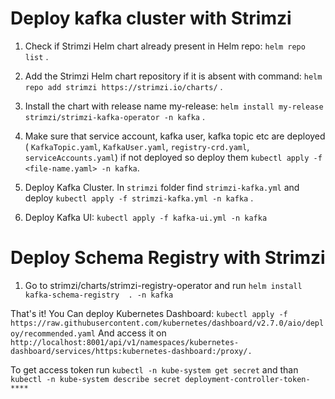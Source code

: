 # **Deploy kafka cluster with Strimzi**

 1. Check if Strimzi Helm chart already present in Helm repo:
    `helm repo list` .

 2. Add the Strimzi Helm chart repository if it is absent with command: 
    `helm repo add strimzi https://strimzi.io/charts/` .
 3. Install the chart with release name my-release:
    `helm install my-release strimzi/strimzi-kafka-operator -n kafka` .
 4. Make sure that service account, kafka user, kafka topic etc are deployed (
    `KafkaTopic.yaml`, `KafkaUser.yaml`, `registry-crd.yaml`, `serviceAccounts.yaml`)
    if not deployed so deploy them `kubectl apply -f <file-name.yaml> -n kafka`.
 5. Deploy Kafka Cluster. In `strimzi` folder find `strimzi-kafka.yml` and deploy 
    `kubectl apply -f strimzi-kafka.yml -n kafka` .
 6. Deploy Kafka UI:  `kubectl apply -f kafka-ui.yml -n kafka`

# Deploy Schema Registry with Strimzi
 1. Go to strimzi/charts/strimzi-registry-operator and run `helm install kafka-schema-registry  . -n kafka` 

 That's it!
 You Can deploy Kubernetes Dashboard: `kubectl apply -f https://raw.githubusercontent.com/kubernetes/dashboard/v2.7.0/aio/deploy/recommended.yaml`
 And access it on `http://localhost:8001/api/v1/namespaces/kubernetes-dashboard/services/https:kubernetes-dashboard:/proxy/.`

 To get access token run `kubectl -n kube-system get secret` and than `kubectl -n kube-system describe secret deployment-controller-token-****`
